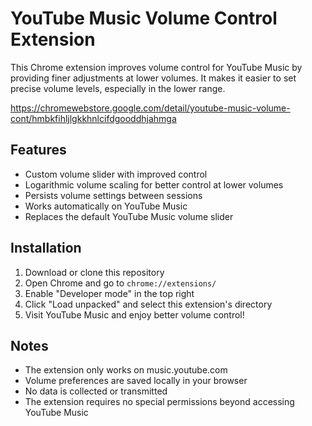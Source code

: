 # YouTube Music Volume Control Extension

This Chrome extension improves volume control for YouTube Music by providing finer adjustments at lower volumes. It makes it easier to set precise volume levels, especially in the lower range.

https://chromewebstore.google.com/detail/youtube-music-volume-cont/hmbkfihljlgkkhnlcifdgooddhjahmga

## Features

- Custom volume slider with improved control
- Logarithmic volume scaling for better control at lower volumes
- Persists volume settings between sessions
- Works automatically on YouTube Music
- Replaces the default YouTube Music volume slider

## Installation

1. Download or clone this repository
2. Open Chrome and go to `chrome://extensions/`
3. Enable "Developer mode" in the top right
4. Click "Load unpacked" and select this extension's directory
5. Visit YouTube Music and enjoy better volume control!

## Notes

- The extension only works on music.youtube.com
- Volume preferences are saved locally in your browser
- No data is collected or transmitted
- The extension requires no special permissions beyond accessing YouTube Music
